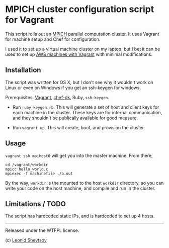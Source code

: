 # MPICH cluster configuration script for Vagrant

This script rolls out an [MPICH](http://www.mpich.org/) parallel computation cluster. It uses Vagrant for machine setup and Chef for configuration.

I used it to set up a virtual machine cluster on my laptop, but I bet it can be used to set up [AWS machines with Vagrant](https://github.com/mitchellh/vagrant-aws) with minimal modifications.

## Installation

The script was written for OS X, but I don't see why it wouldn't work on Linux or even on Windows if you get an ssh-keygen for windows.

Prerequisites: [Vagrant](https://www.vagrantup.com/), [chef-dk](https://downloads.chef.io/chef-dk/), Ruby, `ssh-keygen`.

* Run `ruby keygen.rb`. This will generate a set of host and client keys for each machine in the cluster. These keys are for internal communication, and they shouldn't be publically available for good measure.

* Run `vagrant up`. This will create, boot, and provision the cluster.

## Usage

`vagrant ssh mpihost0` will get you into the master machine. From there,

    cd /vagrant/workdir
    mpicc hello_world.c
    mpiexec -f machinefile ./a.out

By the way, `workdir` is the mounted to the host `workdir` directory, so you can write your code on the host machine, and compile and run in the cluster.


## Limitations / TODO

The script has hardcoded static IPs, and is hardcoded to set up 4 hosts.

* * *

Released under the WTFPL license.

(c) [Leonid Shevtsov](http://leonid.shevtsov.me/)
